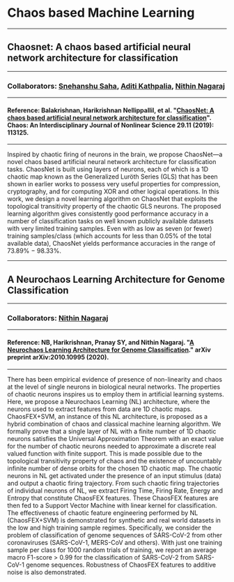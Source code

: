 # Chaos based Machine Learning

-------------------------------------------------------------------------------------
## Chaosnet: A chaos based artificial neural network architecture for classification
-------------------------------------------------------------------------------------
### Collaborators: [Snehanshu Saha](https://www.bits-pilani.ac.in/goa/snehanshus/profile), [Aditi Kathpalia](https://aditikathpalia.wordpress.com/), [Nithin Nagaraj](https://sites.google.com/site/nithinnagaraj2/)
-------------------------------------------------------------------------------------
#### Reference: Balakrishnan, Harikrishnan Nellippallil, et al. "[ChaosNet: A chaos based artificial neural network architecture for classification](https://aip.scitation.org/doi/abs/10.1063/1.5120831)". Chaos: An Interdisciplinary Journal of Nonlinear Science 29.11 (2019): 113125.
-------------------------------------------------------------------------------------
Inspired by chaotic firing of neurons in the brain, we propose ChaosNet—a novel chaos based artificial neural network architecture for
classification tasks. ChaosNet is built using layers of neurons, each of which is a 1D chaotic map known as the Generalized Luröth Series
(GLS) that has been shown in earlier works to possess very useful properties for compression, cryptography, and for computing XOR and
other logical operations. In this work, we design a novel learning algorithm on ChaosNet that exploits the topological transitivity property
of the chaotic GLS neurons. The proposed learning algorithm gives consistently good performance accuracy in a number of classification
tasks on well known publicly available datasets with very limited training samples. Even with as low as seven (or fewer) training samples/class
(which accounts for less than 0.05% of the total available data), ChaosNet yields performance accuracies in the range of 73.89% − 98.33%. 

-------------------------------------------------------------------------------------
## A Neurochaos Learning Architecture for Genome Classification
-------------------------------------------------------------------------------------
### Collaborators: [Nithin Nagaraj](https://sites.google.com/site/nithinnagaraj2/)
-------------------------------------------------------------------------------------
#### Reference: NB, Harikrishnan, Pranay SY, and Nithin Nagaraj. "[A Neurochaos Learning Architecture for Genome Classification](https://arxiv.org/abs/2010.10995)." arXiv preprint arXiv:2010.10995 (2020).
-------------------------------------------------------------------------------------
There has been empirical evidence of presence of non-linearity and chaos at the level of single neurons in biological neural networks. 
The properties of chaotic neurons inspires us to employ them in artificial learning systems. Here, we propose a Neurochaos Learning (NL) 
architecture, where the neurons used to extract features from data are 1D chaotic maps. ChaosFEX+SVM, an instance of this NL architecture,
is proposed as a hybrid combination of chaos and classical machine learning algorithm. We formally prove that a single layer of NL with a 
finite number of 1D chaotic neurons satisfies the Universal Approximation Theorem with an exact value for the number of chaotic neurons needed
to approximate a discrete real valued function with finite support. This is made possible due to the topological transitivity property of chaos
and the existence of uncountably infinite number of dense orbits for the chosen 1D chaotic map. The chaotic neurons in NL get activated under
the presence of an input stimulus (data) and output a chaotic firing trajectory. From such chaotic firing trajectories of individual neurons
of NL, we extract Firing Time, Firing Rate, Energy and Entropy that constitute ChaosFEX features. These ChaosFEX features are then fed to 
a Support Vector Machine with linear kernel for classification. The effectiveness of chaotic feature engineering performed by NL (ChaosFEX+SVM) 
is demonstrated for synthetic and real world datasets in the low and high training sample regimes. Specifically, we consider the problem of 
classification of genome sequences of SARS-CoV-2 from other coronaviruses (SARS-CoV-1, MERS-CoV and others). With just one training 
sample per class for 1000 random trials of training, we report an average macro F1-score > 0.99 for the classification of SARS-CoV-2 
from SARS-CoV-1 genome sequences. Robustness of ChaosFEX features to additive noise is also demonstrated.
